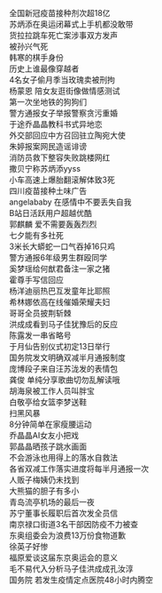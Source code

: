 全国新冠疫苗接种剂次超18亿  
苏炳添在奥运闭幕式上手机都没敢带  
货拉拉跳车死亡案涉事双方发声  
被孙兴气死  
韩寒的棋手身份  
历史上谁最像穿越者  
4名女子偷月季当玫瑰卖被刑拘  
杨蒙恩 陪女友逛街像做情感测试  
第一次坐地铁的狗狗们  
警方通报女子举报警察贪污重婚  
于途乔晶晶教科书式异地恋  
外交部回应中方召回驻立陶宛大使  
朱婷报案网民造谣诽谤  
消防员救下整容失败跳楼网红  
撒贝宁称苏炳添yyss  
小车高速上爆胎翻滚解体致3死  
四川疫苗接种土味广告  
angelababy 在感情中不要丢失自我  
B站日活跃用户超越优酷  
郭麒麟 爱不需要轰轰烈烈  
七夕能有多社死  
3米长大蟒蛇一口气吞掉16只鸡  
警方通报6年级男生群殴同学  
奚梦瑶给何猷君备注一家之猪  
霍尊手写信回应  
杨洋迪丽热巴互发童年比耶照  
希林娜依高在线催婚荣耀夫妇  
哥哥全员披荆斩棘  
洪成成看到马子佳犹豫后的反应  
陈露发一串省略号  
于月仙告别仪式初定13日举行  
国务院发文明确双减半月通报制度  
庞博段子来自汪苏泷发的表情包  
龚俊 单纯分享歌曲切勿乱解读哦  
胡海泉被工作人员叫胖宝  
白敬亭给女篮李梦送鞋  
扫黑风暴  
8分钟简单在家瘦腰运动  
乔晶晶AI女友小把戏  
郭晶晶晒孩子跳水画面  
不会游泳也用得上的落水自救法  
各省双减工作落实进度将每半月通报一次  
人贩子梅姨仍未找到  
大熊猫的胆子有多小  
青岛流亭机场的最后一夜  
苏宁董事长履职后首次发全员信  
南京禄口街道3名干部因防疫不力被查  
东奥组委会为浪费13万份食物道歉  
徐英子好惨  
福原爱谈这届东京奥运会的意义  
毛不易代入分析马子佳洪成成孔汝淳  
国务院 若发生疫情定点医院48小时内腾空  
